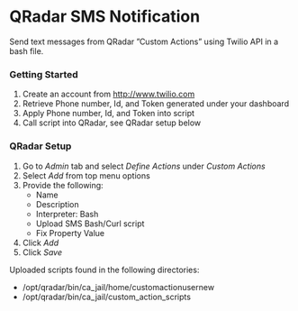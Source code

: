 # QRadar SMS Notification

Send text messages from QRadar ”Custom Actions” using Twilio API in a bash file. 

### Getting Started 

1. Create an account from http://www.twilio.com
2. Retrieve Phone number, Id, and Token generated under your dashboard
3. Apply Phone number, Id, and Token into script
4. Call script into QRadar, see QRadar setup below
 
### QRadar Setup

1. Go to _Admin_ tab and select _Define Actions_ under _Custom Actions_
2. Select _Add_ from top menu options
3. Provide the following:
   * Name
   * Description
   * Interpreter: Bash
   * Upload SMS Bash/Curl script
   * Fix Property Value
4. Click _Add_
5. Click _Save_


Uploaded scripts found in the following directories:

* /opt/qradar/bin/ca_jail/home/customactionusernew
* /opt/qradar/bin/ca_jail/custom_action_scripts
